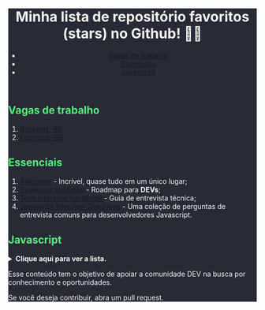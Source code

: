 <div style="background-color: #282a36; color: #f8f8f2">

<header>
  <h1>Minha lista de repositório favoritos (stars) no Github! 🐱‍💻</h1>
  <nav>
    <ul>
      <li><a href="#vagas-de-trabalho">Vagas de trabalho</a></li>
      <li><a href="#essenciais">Essenciais</a></li>
      <li><a href="#javascript">Javascript</a></li>
    </ul>
  </nav>
</header>

<main>
  <section id="vagas-de-trabalho">
    <h2 style="color: #50fa7b" >Vagas de trabalho</h2>
    <ol>
      <li><a href="https://github.com/backend-br/vagas">Backend -BR</a></li>
      <li><a href="https://github.com/frontendbr/vagas">Frontend -BR</a></li>
    </ol>
  </section>

  <section id="essenciais">
    <h2 style="color: #50fa7b">Essenciais</h2>
    <ol>
      <li><a href="https://github.com/sindresorhus/awesome">Awesome</a> - Incrível, quase tudo em um único lugar;</li>
      <li><a href="https://github.com/kamranahmedse/developer-roadmap">Developer roadmap</a> - Roadmap para
        <strong>DEVs</strong>;
      </li>
      <li><a href="https://github.com/yangshun/tech-interview-handbook">Tech interview handbook</a> - Guia de entrevista
        técnica;</li>
      <li><a href="https://github.com/sudheerj/Javascript-interview-questions">Javascript Interview Questions</a> - Uma
        coleção de perguntas de entrevista comuns para desenvolvedores Javascript.</li>
    </ol>
  </section>

  <section id="javascript">
    <h2 style="color: #50fa7b">Javascript</h2>
    <details>
      <summary><strong>Clique aqui para ver a lista.</strong></summary>
      <ol>
        <li><a href="https://github.com/wesbos/Javascript30">Javascript30</a> - Um curso gratuito de 30 dias que ensina
          como construir projetos práticos com Javascript;</li>
        <li><a href="https://github.com/metagrover/ES6-for-humans">ES6 for Humans</a> - Um guia simples e fácil de
          entender para as novas funcionalidades do ECMAScript 5 (ES6);</li>
        <li><a href="https://github.com/mbeaudru/modern-js-cheatsheet">Modern JS Cheatsheet</a> - Um guia rápido de
          referência para as novas funcionalidades do Javascript;</li>
        <li><a href="https://github.com/trekhleb/Javascript-algorithms">Javascript Algorithms</a> - Um conjunto de
          algoritmos e estruturas de dados escritos em Javascript;</li>
        <li><a href="https://github.com/TheAlgorithms/Javascript">The Algorithms - Javascript</a> - Uma coleção de
          algoritmos e estruturas de dados populares implementados em Javascript;</li>
        <li><a href="https://github.com/benoitvallon/computer-science-in-Javascript">Computer Science in Javascript</a>
          -
          Um repositório que ensina os fundamentos da ciência da computação usando Javascript;</li>
        <li><a href="https://github.com/leonardomso/33-js-concepts">33 JS Concepts</a> - Uma lista de conceitos
          avançados
          em Javascript que todos os desenvolvedores devem conhecer;</li>
        <li><a href="https://github.com/getify/Functional-Light-JS">Functional Light JS</a> - Um livro gratuito que
          ensina
          programação funcional em Javascript de forma leve e acessível;</li>
        <li><a href="https://github.com/MostlyAdequate/mostly-adequate-guide">Mostly Adequate Guide</a> - Um livro
          gratuito que ensina programação funcional com Javascript de forma divertida e engraçada;</li>
        <li><a href="https://github.com/ryanmcdermott/clean-code-Javascript">Clean Code Javascript</a> - Um conjunto de
          regras e boas práticas para escrever código limpo e legível em Javascript;</li>
        <li><a href="https://github.com/braziljs/js-the-right-way">JS the Right Way</a> - Um guia de boas práticas para
          desenvolvimento Javascript;</li>
        <li><a href="https://github.com/braziljs/eloquente-Javascript">Eloquente Javascript PT-BR</a> - Um livro
          gratuito
          que ensina Javascript de forma clara e concisa em <strong>PORTUGUÊS</strong>;</li>
        <li><a href="https://github.com/marijnh/Eloquent-Javascript">Eloquent Javascript ENG</a> - Um livro gratuito que
          ensina Javascript de forma clara e concisa;</li>
        <li><a href="https://github.com/getify/You-Dont-Know-JS">You Don't Know JS</a> - Uma série de livros gratuitos
          que
          ajudam a entender melhor o Javascript e seus conceitos avançados;</li>
        <li><a href="https://github.com/airbnb/Javascript">Airbnb Javascript</a> - Um conjunto de regras e convenções de
          estilo de codificação recomendadas pela Airbnb para Javascript;</li>
        <li><a href="https://github.com/Vishal-raj-1/Awesome-Javascript-Projects">Awesome Javascript Projects</a> - Uma
          coleção de projetos incríveis desenvolvidos com Javascript;</li>
        <li><a href="https://github.com/elsewhencode/project-guidelines">Project Guidelines</a> - Um conjunto de
          diretrizes e boas práticas para organizar e gerenciar projetos de desenvolvimento de software;</li>
        <li><a href="https://github.com/kamranahmedse/design-patterns-for-humans">Design Patterns for Humans</a> - Um
          guia
          para entender os padrões de projeto de software de forma simples e fácil;</li>
        <li><a href="https://github.com/mateusortiz/webcomponents-the-right-way">Webcomponents the Right Way</a> - Um
          guia
          para construir componentes web reutilizáveis e escaláveis;</li>
        <li><a href="https://github.com/lukehoban/es6features">ES6 Features</a> - Um guia detalhado das novas
          funcionalidades do ECMAScript 6 (ES6);</li>
        <li><a href="https://github.com/sorrycc/awesome-Javascript">Awesome Javascript</a> - Uma coleção de recursos,
          bibliotecas e frameworks Javascript populares;</li>
        <li><a href="https://github.com/yeungon/In-Javascript-we-trust">In Javascript We Trust</a> - Um guia para
          aprender
          e entender Javascript;</li>
        <li><a href="https://github.com/betrybe/eslint-config-trybe">Eslint config trybe</a> - Configuração do ESLint
          com
          as regras da Trybe.
      </ol>
    </details>
  </section>
</main>

<footer>
  <p>Esse conteúdo tem o objetivo de apoiar a comunidade DEV na busca por conhecimento e oportunidades.</p>
  <p>Se você deseja contribuir, abra um pull request.</p>
</footer>

</div>
